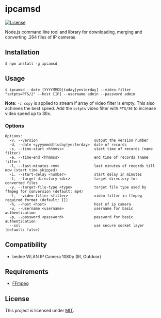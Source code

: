 # ipcamsd

[![License](https://img.shields.io/badge/License-MIT-blue.svg)](https://github.com/aoephtua/ipcamsd/blob/master/LICENSE)

Node.js command line tool and library for downloading, merging and converting .264 files of IP cameras.

## Installation

    $ npm install -g ipcamsd

## Usage

    $ ipcamsd --date [YYYYMMDD|today|yesterday] --video-filter "setpts=PTS/2" --host [IP] --username admin --password admin

**Note**: `-c copy` is applied to stream if array of video filter is empty. This also achieves the best speed. Add the `setpts` video filter with `PTS/30` to increase video speed up to 30x.

### Options

```
Options:
  -v, --version                          output the version number
  -d, --date <yyyymmdd|today|yesterday>  date of records
  -s, --time-start <hhmmss>              start time of records (name filter)
  -e, --time-end <hhmmss>                end time of records (name filter)
  -l, --last-minutes <mm>                last minutes of records till now (start time skipped)
  -i, --start-delay <number>             start delay in minutes
  -t, --target-directory <dir>           target directory for converted files
  -y, --target-file-type <type>          target file type used by ffmpeg for conversion (default: mp4)
  -f, --video-filter <filter>            video filter in ffmpeg required format (default: [])
  -h, --host <host>                      host of ip camera
  -u, --username <username>              username for basic authentication
  -p, --password <password>              password for basic authentication
  --ssl                                  use secure socket layer (default: false)
```

## Compatibility

- bedee WLAN IP Camera 1080p (IR, Outdoor)

## Requirements

- [FFmpeg](https://ffmpeg.org/)

## License

This project is licensed under [MIT](https://github.com/aoephtua/ipcamsd/blob/master/LICENSE).